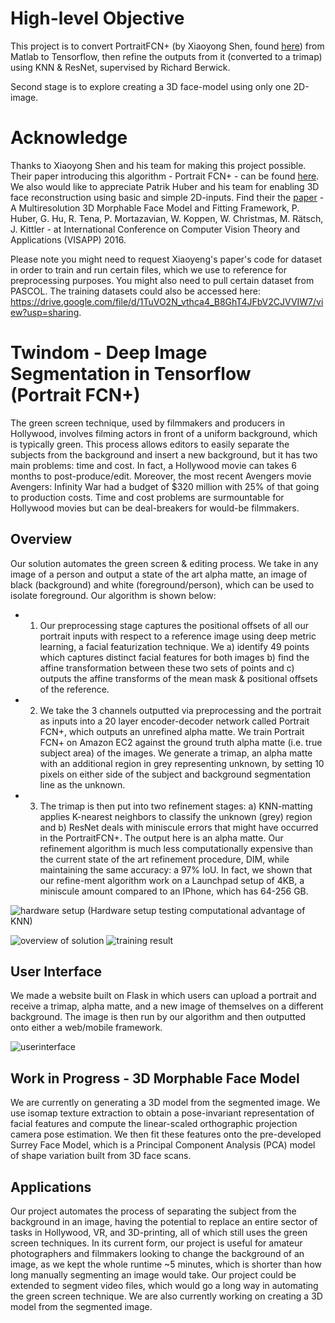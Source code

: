 
# High-level Objective
This project is to convert PortraitFCN+ (by Xiaoyong Shen, found [here](http://xiaoyongshen.me/webpage_portrait/index.html])) from Matlab to Tensorflow, then refine the outputs from it (converted to a trimap) using KNN & ResNet, supervised by Richard Berwick.

Second stage is to explore creating a 3D face-model using only one 2D-image.

# Acknowledge
Thanks to Xiaoyong Shen and his team for making this project possible. Their paper introducing this algorithm - Portrait FCN+ - can be found [here](http://xiaoyongshen.me/webpage_portrait/papers/portrait_eg16.pdf). We also would like to appreciate Patrik Huber and his team for enabling 3D face reconstruction using basic and simple 2D-inputs. Find their the [paper](http://www.patrikhuber.ch/files/3DMM_Framework_VISAPP_2016.pdf) - A Multiresolution 3D Morphable Face Model and Fitting Framework, P. Huber, G. Hu, R. Tena, P. Mortazavian, W. Koppen, W. Christmas, M. Rätsch, J. Kittler - at International Conference on Computer Vision Theory and Applications (VISAPP) 2016. 

Please note you might need to request Xiaoyeng's paper's code for dataset in order to train and run certain files, which we use to reference for preprocessing purposes. You might also need to pull certain dataset from PASCOL. The training datasets could also be accessed here: https://drive.google.com/file/d/1TuVO2N_vthca4_B8GhT4JFbV2CJVVIW7/view?usp=sharing.

# Twindom - Deep Image Segmentation in Tensorflow (Portrait FCN+)

The green screen technique, used by filmmakers and producers in Hollywood, involves filming actors in front of a uniform background, which is typically green. This process allows editors to easily separate the subjects from the background and insert a new background, but it has two main problems: time and cost. In fact, a Hollywood movie can takes 6 months to post-produce/edit. Moreover, the most recent Avengers movie Avengers: Infinity War had a budget of $320 million with 25% of that going to production costs. Time and cost problems are surmountable for Hollywood movies but can be deal-breakers for would-be filmmakers. 

## Overview
Our solution automates the green screen & editing process. We take in any image of a person and output a state of the art alpha matte, an image of black (background) and white (foreground/person), which can be used to isolate foreground. Our algorithm is shown below:

- 1) Our preprocessing stage captures the positional offsets of all our portrait inputs with respect to a reference image using deep metric learning, a facial featurization technique. We a) identify 49 points which captures distinct facial features for both images b) find the affine transformation between these two sets of points and c) outputs the affine transforms of the mean mask & positional offsets of the reference. 

- 2) We take the 3 channels outputted via preprocessing and the portrait as inputs into a 20 layer encoder-decoder network called Portrait FCN+, which outputs an unrefined alpha matte. We train Portrait FCN+ on Amazon EC2 against the ground truth alpha matte (i.e. true subject area) of the images. We generate a trimap, an alpha matte with an additional region in grey representing unknown, by setting 10 pixels on either side of the subject and background segmentation line as the unknown.

- 3) The trimap is then put into two refinement stages: a)  KNN-matting applies K-nearest neighbors to classify the unknown (grey) region and b) ResNet deals with miniscule errors that might have occurred in the PortraitFCN+. The output here is an alpha matte. Our refinement algorithm is much less computationally expensive than the current state of the art refinement procedure, DIM, while maintaining the same accuracy: a 97% IoU. In fact, we shown that our refine-ment algorithm work on a Launchpad setup of 4KB, a miniscule amount compared to an IPhone, which has 64-256 GB.

![hardware setup](https://)
(Hardware setup testing computational advantage of KNN) 

![overview of solution](https://)
![training result](https://)

## User Interface
We made a website built on Flask in which users can upload a portrait and receive a trimap, alpha matte, and a new image of themselves on a different background. The image is then run by our algorithm and then outputted onto either a web/mobile framework.  

![userinterface](https://)

## Work in Progress - 3D Morphable Face Model	

We are currently on generating a 3D model from the segmented image. We use isomap texture extraction to obtain a pose-invariant representation of facial features and compute the linear-scaled orthographic projection camera pose estimation. We then fit these features onto the pre-developed Surrey Face Model, which is a Principal Component Analysis (PCA) model of shape variation built from 3D face scans. 

## Applications
Our project automates the process of separating the subject from the background in an image, having the potential to replace an entire sector of tasks in Hollywood, VR, and 3D-printing, all of which still uses the green screen techniques. In its current form, our project is useful for amateur photographers and filmmakers looking to change the background of an image, as we kept the whole runtime ~5 minutes, which is shorter than how long manually segmenting an image would take. Our project could be extended to segment video files, which would go a long way in automating the green screen technique. We are also currently working on creating a 3D model from the segmented image.





